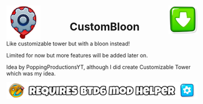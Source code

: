 <a href="https://github.com/DarkTerraYT/CustomizableBloon/releases/latest/download/CustomBloon.dll">
    <img align="left" alt="Icon" height="90" src="Icon.png">
    <img align="right" alt="Download" height="75" src="https://raw.githubusercontent.com/gurrenm3/BTD-Mod-Helper/master/BloonsTD6%20Mod%20Helper/Resources/DownloadBtn.png">
</a>

<h1 align="center">CustomBloon</h1>

Like customizable tower but with a bloon instead!

Limited for now but more features will be added later on.

Idea by PoppingProductionsYT, although I did create Customizable Tower which was my idea.

[![Requires BTD6 Mod Helper](https://raw.githubusercontent.com/gurrenm3/BTD-Mod-Helper/master/banner.png)](https://github.com/gurrenm3/BTD-Mod-Helper#readme)
